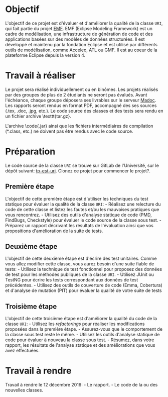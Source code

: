 # Objectif

L'objectif de ce projet est d'évaluer et d'améliorer la qualité de la classe `URI`, qui fait partie du projet [EMF](https://github.com/eclipse/emf). 
EMF (Eclipse Modeling Framework) est un cadre de modélisation, une infrastructure de génération de code et des applications basées sur des modèles de données structurées. 
Il est développé et maintenu par la fondation Eclipse et est utilisé par différents outils de modélisation, comme Acceleo, ATL ou GMF.
Il est au coeur de la plateforme Eclipse depuis la version 4.

# Travail à réaliser

Le projet sera réalisé individuellement ou en binômes. Les projets réalisés par des groupes de plus de 2 étudiants ne seront pas évalués.
Avant l'échéance, chaque groupe déposera ses livrables sur le serveur [Madoc](http://madoc.univ-nantes.fr/).
Les rapports seront rendus en format PDF, accompagné des ses sources (.tex, .doc, .jpg, etc.). 
Le code source des classes et des tests sera rendu en un fichier archive \texttt{tar.gz}.

L'archive \code{.jar} ainsi que les fichiers intermédiaires de compilation (*.class, etc.) ne doivent pas être rendus avec le code source.

# Préparation
Le code source de la classe `URI` se trouve sur GitLab de l'Université, sur le dépôt suivant:
[tp-est-uri](https://gitlab.univ-nantes.fr/sunye-g/tp-test-uri). 
Clonez ce projet pour commencer le projet?.

## Première étape

L'objectif de cette première étape est d'utiliser les techniques du test statique pour évaluer la qualité de la classe `URI`:
    - Réalisez une relecture du code de cette classe et listez les fautes et/ou les mauvaises pratiques que vous rencontrez.
    - Utilisez des outils d'analyse statique de code (PMD, FindBugs, Checkstyle) pour évaluer le code source de la classe sous test.
	- Préparez un rapport décrivant les résultats de l'évaluation ainsi que vos propositions d'amélioration de la suite de tests.


## Deuxième étape
L'objectif de cette deuxième étape est d'écrire des test unitaires. Comme vous allez modifier cette classe, vous aurez besoin d'une suite fiable de tests:
    - Utilisez la technique de test fonctionnel pour proposez des données de test pour les méthodes publiques de la classe `URI`.
    - Utilisez JUnit ou TestNG pour écrire les tests correspondant aux données de test précédentes.
    - Utilisez des outils de couverture de code (Emma, Cobertura) et d'analyse de mutation (PIT) pour évaluer la qualité de votre suite de tests

## Troisième étape
L'objectif de cette troisième étape est d'améliorer la qualité du code de la classe `URI`:
    - Utilisez les _refactorings_ pour réaliser les modifications proposées dans la première étape.
    - Assurez-vous que le comportement de la classe sous test reste le même.
    - Utilisez les outils d'analyse statique de code pour évaluer à nouveau la classe sous test.
    - Résumez, dans votre rapport, les résultats de l'analyse statique et des améliorations que vous avez effectuées.

# Travail à rendre

Travail à rendre le 12 décembre 2016:
    - Le rapport.
    - Le code de la ou des nouvelles classes.
